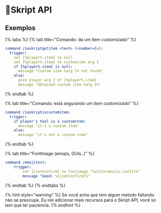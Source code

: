 # 📓Skript API

## Exemplos

{% tabs %}
{% tab title="Comando: da um item customizado" %}
```yaml
command /iaskriptgetitem <text> [<number=1>]:
  trigger:
    set {%player%.item} to null
    set {%player%.item} to customitem arg 1
    if {%player%.item} is null:
      message "Custom item %arg 1% not found"
    else:
      give player arg 2 of {%player%.item}
      message "Obtained custom item %arg 1%"
```
{% endtab %}

{% tab title="Comando: está segurando um item customizado" %}
```yaml
command /iaskriptiscustomitem:
  trigger:
    if player's tool is a customitem:
      message "it's a custom item"
    else:
      message "it's not a custom item"
```
{% endtab %}

{% tab title="FontImage \(emojis, GUIs..\)" %}
```yaml
command /emojitest:
	trigger:
		set {iconConfirm} to fontimage "twitteremojis:confirm"
		message "Good: %{iconConfirm}%"
```
{% endtab %}
{% endtabs %}

{% hint style="warning" %}
Se você acha que tem algum metodo faltando não se preocupe. Eu irei adicionar mais recursos para o Skript API, você só tem que ter paciencia.
{% endhint %}

